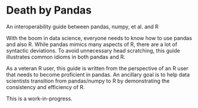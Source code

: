 Death by Pandas
===============

An interoperability guide between pandas, numpy, et al. and R

With the boom in data science, everyone needs to know how to use pandas
and also R. While pandas mimics many aspects of R, there are a lot of
syntactic deviations. To avoid unnecessary head scratching, this guide
illustrates common idioms in both pandas and R.

As a veteran R user, this guide is written from the perspective of
an R user that needs to become proficient in pandas. An ancillary
goal is to help data scientists transition from pandas/numpy to R
by demonstrating the consistency and efficiency of R.

This is a work-in-progress.
